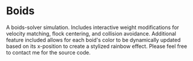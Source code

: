 # Boids
A boids-solver simulation. Includes interactive weight modifications for velocity matching, flock centering, and collision avoidance. Additional feature included allows for each boid's color to be dynamically updated based on its x-position to create a stylized rainbow effect. Please feel free to contact me for the source code.
